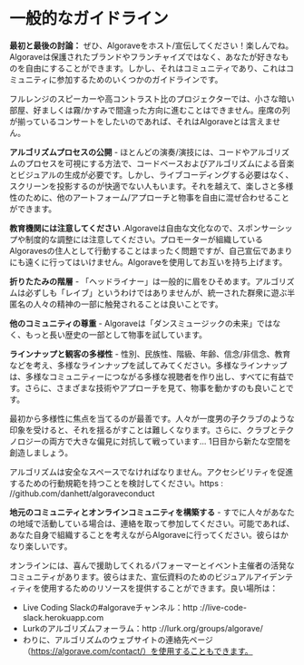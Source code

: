 # 一般的なガイドライン

**最初と最後の討論：** ぜひ、Algoraveをホスト/宣伝してください！楽しんでね。Algoraveは保護されたブランドやフランチャイズではなく、あなたが好きなものを自由にすることができます。しかし、それはコミュニティであり、これはコミュニティに参加するためのいくつかのガイドラインです。

フルレンジのスピーカーや高コントラスト比のプロジェクターでは、小さな暗い部屋、好ましくは霧/かすみで間違った方向に進むことはできません。座席の列が揃っているコンサートをしたいのであれば、それはAlgoraveとは言えません。

**アルゴリズムプロセスの公開** - ほとんどの演奏/演技には、コードやアルゴリズムのプロセスを可視にする方法で、コードベースおよびアルゴリズムによる音楽とビジュアルの生成が必要です。しかし、ライブコーディングする必要はなく、スクリーンを投影するのが快適でない人もいます。それを越えて、楽しさと多様性のために、他のアートフォーム/アプローチと物事を自由に混ぜ合わせることができます。

**教育機関には注意してください** .Algoraveは自由な文化なので、スポンサーシップや制度的な調整には注意してください。プロモーターが組織しているAlgoravesの住人として行動することはまったく問題ですが、自己宣伝であまりにも遠くに行ってはいけません。Algoraveを使用してお互いを持ち上げます。

**折りたたみの階層** - 「ヘッドライナー」は一般的に眉をひそめます。アルゴリズムは必ずしも「レイブ」というわけではありませんが、統一された群衆に遊ぶ半匿名の人々の精神の一部に触発されることは良いことです。

**他のコミュニティの尊重** - Algoraveは「ダンスミュージックの未来」ではなく、もっと長い歴史の一部として物事を試しています。

**ラインナップと観客の多様性** - 性別、民族性、階級、年齢、信念/非信念、教育などを考え、多様なラインナップを試してみてください。多様なラインナップは、多様なコミュニティーにつながる多様な視聴者を作り出し、すべてに有益です。さらに、さまざまな技術やアプローチを見て、物事を動かすのも良いことです。

最初から多様性に焦点を当てるのが最善です。人々が一度男の子クラブのような印象を受けると、それを揺るがすことは難しくなります。さらに、クラブとテクノロジーの両方で大きな偏見に対抗して戦っています... 1日目から新たな空間を創造しましょう。

アルゴリズムは安全なスペースでなければなりません。アクセシビリティを促進するための行動規範を持つことを検討してください。https : //github.com/danhett/algoraveconduct

**地元のコミュニティとオンラインコミュニティを構築する** - すでに人々があなたの地域で活動している場合は、連絡を取って参加してください。可能であれば、あなた自身で組織することを考えながらAlgoraveに行ってください。彼らはかなり楽しいです。

オンラインには、喜んで援助してくれるパフォーマーとイベント主催者の活発なコミュニティがあります。彼らはまた、宣伝資料のためのビジュアルアイデンティティを使用するためのリソースを提供することができます。良い場所は：

* Live Coding Slackの#algoraveチャンネル：http ://live-code-slack.herokuapp.com
* Lurkのアルゴリズムフォーラム：http ://lurk.org/groups/algorave/
* わりに、アルゴリズムのウェブサイトの連絡先ページ（https://algorave.com/contact/）を使用することもできます。